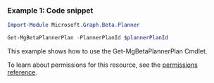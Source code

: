 ### Example 1: Code snippet

```powershellImport-Module Microsoft.Graph.Beta.Planner

Get-MgBetaPlannerPlan -PlannerPlanId $plannerPlanId
```
This example shows how to use the Get-MgBetaPlannerPlan Cmdlet.
To learn about permissions for this resource, see the [permissions reference](/graph/permissions-reference).

